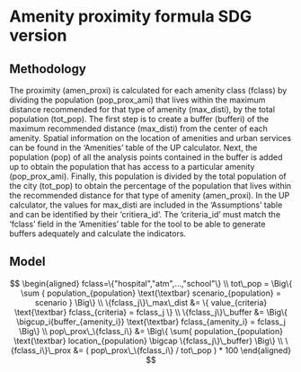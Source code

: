 # Amenity proximity formula SDG version

## Methodology

The proximity (amen_proxi) is calculated for each amenity class (fclass) by dividing the population (pop_prox_ami) that lives within the maximum distance recommended for that type of amenity (max_disti), by the total population (tot_pop).
The first step is to create a buffer (bufferi) of the maximum recommended distance (max_disti) from the center of each amenity. Spatial information on the location of amenities and urban services can be found in the ‘Amenities’ table of the UP calculator. Next, the population (pop) of all the analysis points contained in the buffer is added up to obtain the population that has access to a particular amenity (pop_prox_ami). Finally, this population is divided by the total population of the city (tot_pop) to obtain the percentage of the population that lives within the recommended distance for that type of amenity (amen_proxi). In the UP calculator, the values for max_disti are included in the ‘Assumptions’ table and can be identified by their ‘critiera_id’. The ‘criteria_id’ must match the ‘fclass’ field in the ‘Amenities’ table for the tool to be able to generate buffers adequately and calculate the indicators.

## Model

```math

\begin{aligned}

fclass=\{"hospital","atm",...,"school"\}

\\

tot\_pop = \Big\{ \sum { population_{population} \text{\textbar} scenario_{population} = scenario } \Big\}

\\

\{fclass_j\}\_max\_dist &= \{ value_{criteria} \text{\textbar} fclass_{criteria} = fclass_j \}

\\

\{fclass_j\}\_buffer &= \Big\{ \bigcup_i{buffer_{amenity_i}} \text{\textbar} fclass_{amenity_i} = fclass_j \Big\}

\\

pop\_prox\_\{fclass_i\} &= \Big\{ \sum{ population_{population} \text{\textbar} location_{population} \bigcap \{fclass_j\}\_buffer} \Big\}

\\

\{fclass_i\}\_prox &= ( pop\_prox\_\{fclass_i\} / tot\_pop ) * 100

\end{aligned}

```
